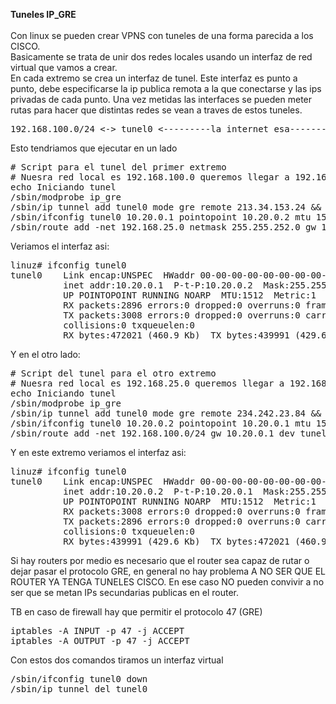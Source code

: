 <b>Tuneles IP_GRE</b>
<br><br>
Con linux se pueden crear VPNS con tuneles de una forma parecida a los CISCO.
<br> 
Basicamente se trata de unir dos redes locales usando un interfaz de red virtual que vamos a crear. 
<br>
En cada extremo se crea un interfaz de tunel. Este interfaz es punto a punto, debe especificarse
la ip publica remota a la que conectarse y las ips privadas de cada punto.
Una vez metidas las interfaces se pueden meter rutas para hacer que distintas redes
se vean a traves de estos tuneles.
<pre>
192.168.100.0/24 &lt;-&gt; tunel0 &lt;---------la internet esa---------&gt; tunel0 &lt;-&gt; 192.168.25.0/24
</pre>

Esto tendriamos que ejecutar en un lado
<pre>
# Script para el tunel del primer extremo  
# Nuesra red local es 192.168.100.0 queremos llegar a 192.168.25.0 a traves del tunel
echo Iniciando tunel
/sbin/modprobe ip_gre
/sbin/ip tunnel add tunel0 mode gre remote 213.34.153.24 && echo "Tunel creado"
/sbin/ifconfig tunel0 10.20.0.1 pointopoint 10.20.0.2 mtu 1512 && echo "Interfaz levantado"
/sbin/route add -net 192.168.25.0 netmask 255.255.252.0 gw 10.20.0.2 dev tunel0 && echo "OK"
</pre>


Veriamos el interfaz asi:
<pre>
linuz# ifconfig tunel0
tunel0    Link encap:UNSPEC  HWaddr 00-00-00-00-00-00-00-00-00-00-00-00-00-00-00-00
          inet addr:10.20.0.1  P-t-P:10.20.0.2  Mask:255.255.255.255
          UP POINTOPOINT RUNNING NOARP  MTU:1512  Metric:1
          RX packets:2896 errors:0 dropped:0 overruns:0 frame:0
          TX packets:3008 errors:0 dropped:0 overruns:0 carrier:0
          collisions:0 txqueuelen:0
          RX bytes:472021 (460.9 Kb)  TX bytes:439991 (429.6 Kb)
</pre>

Y en el otro lado:

<pre>
# Script del tunel para el otro extremo
# Nuesra red local es 192.168.25.0 queremos llegar a 192.168.100.0 a traves del tunel
echo Iniciando tunel
/sbin/modprobe ip_gre
/sbin/ip tunnel add tunel0 mode gre remote 234.242.23.84 && echo "Tunel creado"
/sbin/ifconfig tunel0 10.20.0.2 pointopoint 10.20.0.1 mtu 1512 && echo "Interfaz levantado"
/sbin/route add -net 192.168.100.0/24 gw 10.20.0.1 dev tunel0 && echo "OK"
</pre>

Y en este extremo veriamos el interfaz asi:
<pre>
linuz# ifconfig tunel0
tunel0    Link encap:UNSPEC  HWaddr 00-00-00-00-00-00-00-00-00-00-00-00-00-00-00-00
          inet addr:10.20.0.2  P-t-P:10.20.0.1  Mask:255.255.255.255
          UP POINTOPOINT RUNNING NOARP  MTU:1512  Metric:1
          RX packets:3008 errors:0 dropped:0 overruns:0 frame:0
          TX packets:2896 errors:0 dropped:0 overruns:0 carrier:0
          collisions:0 txqueuelen:0
          RX bytes:439991 (429.6 Kb)  TX bytes:472021 (460.9 Kb)
</pre>

Si hay routers por medio es necesario que el router sea capaz de rutar o dejar pasar
el protocolo GRE, en general no hay problema A NO SER QUE EL ROUTER YA TENGA TUNELES CISCO.
En ese caso NO pueden convivir a no ser que se metan IPs secundarias publicas en el router.

TB en caso de firewall hay que permitir el protocolo 47 (GRE) 
<pre>
iptables -A INPUT -p 47 -j ACCEPT
iptables -A OUTPUT -p 47 -j ACCEPT
</pre>


Con estos dos comandos tiramos un interfaz virtual
<pre>
/sbin/ifconfig tunel0 down
/sbin/ip tunnel del tunel0
</pre>